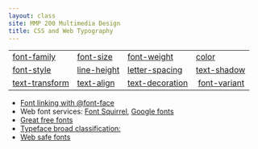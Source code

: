 ```yaml
---
layout: class
site: MMP 200 Multimedia Design
title: CSS and Web Typography
---
```

<table>
<tbody>
<tr>
<td><a href="https://css-tricks.com/almanac/properties/f/font-family/">font-family</a></td>
<td><a href="https://css-tricks.com/almanac/properties/f/font-size/">font-size</a></td>
<td><a href="https://css-tricks.com/almanac/properties/f/font-weight/">font-weight</a></td>
<td><a href="https://css-tricks.com/almanac/properties/c/color/">color</a></td>
</tr>
<tr>
<td><a href="https://css-tricks.com/almanac/properties/f/font-style/">font-style</a></td>
<td><a href="https://css-tricks.com/almanac/properties/l/line-height/">line-height</a></td>
<td><a href="https://css-tricks.com/almanac/properties/l/letter-spacing/">letter-spacing</a></td>
<td><a href="https://css-tricks.com/almanac/properties/t/text-shadow/">text-shadow</a></td>
</tr>
<tr>
<td><a href="https://css-tricks.com/almanac/properties/t/text-transform/">text-transform</a></td>
<td><a href="https://css-tricks.com/almanac/properties/t/text-align/">text-align</a></td>
<td><a href="https://css-tricks.com/almanac/properties/t/text-decoration/">text-decoration</a></td>
<td> <a href="https://css-tricks.com/almanac/properties/f/font-variant/">font-variant</a></td>
</tr>
</tbody>
</table>
<ul>
 	<li><a href="https://gist.github.com/3929471">Font linking with @font-face</a></li>
 	<li>Web font services: <a href="http://www.fontsquirrel.com/">Font Squirrel</a>, <a href="http://www.google.com/webfonts">Google fonts</a></li>
 	<li><a href="http://www.revitalk.com/mmp200/great-free-fonts/">Great free fonts</a></li>
 	<li><a title="Broad Typeface Categories" href="http://www.revitalk.com/mmp200/broad-typeface-categories/">Typeface broad classification:</a></li>
 	<li><a href="http://www.ampsoft.net/webdesign-l/WindowsMacFonts.html">Web safe fonts</a></li>
</ul>
